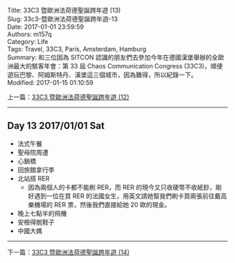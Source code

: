 Title: 33C3 暨歐洲法荷德聖誕跨年遊 (13)  
Slug: 33c3-暨歐洲法荷德聖誕跨年遊-13  
Date: 2017-01-01 23:59:59  
Authors: m157q  
Category: Life  
Tags: Travel, 33C3, Paris, Amsterdam, Hamburg  
Summary: 和三位因為 SITCON 認識的朋友們去參加今年在德國漢堡舉辦的全歐洲最大的駭客年會：第 33 屆 Chaos Communication Congress (33C3)，順便遊玩巴黎、阿姆斯特丹、漢堡這三個城市，因為難得，所以紀錄一下。  
Modified: 2017-01-15 01:10:59  
  
  
上一篇：[33C3 暨歐洲法荷德聖誕跨年遊 (12)](/posts/2016/12/31/33c3-暨歐洲法荷德聖誕跨年遊-12)  
  
---  
  
## Day 13 2017/01/01 Sat  
  
+ 法式午餐  
+ 聖母院周遭  
+ 心鎖橋  
+ 回旅館拿行李  
+ 北站搭 RER  
    + 因為兩個人的卡都不能刷 RER，而 RER 的現今又只收硬幣不收紙鈔，剛好遇到一位在買 RER 的法國女生，用英文請她幫我們刷卡買兩張前往戴高樂機場的 RER 票，然後我們直接給她 20 歐的現金。  
+ 晚上七點半的飛機  
+ 安檢得脫鞋子  
+ 中國大媽  
  
---  
  
下一篇：[33C3 暨歐洲法荷德聖誕跨年遊 (14)](/posts/2017/01/02/33c3-暨歐洲法荷德聖誕跨年遊-14)  
